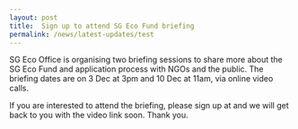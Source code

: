 ```yaml
---
layout: post
title:  Sign up to attend SG Eco Fund briefing
permalink: /news/latest-updates/test
---
```

SG Eco Office is organising two briefing sessions to share more about the SG Eco Fund and application process with NGOs and the public. The briefing dates are on 3 Dec at 3pm and 10 Dec at 11am, via online video calls.

If you are interested to attend the briefing, please sign up at and we will get back to you with the video link soon. Thank you.
